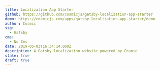 ```yaml
---
title: Localization App Starter
github: https://github.com/cosmicjs/gatsby-localization-app-starter
demo: https://cosmicjs.com/apps/gatsby-localization-app-starter/demo
author: Cosmic
ssg:
  - Gatsby
cms:
  - No Cms
date: 2019-05-03T16:34:14.000Z
description: A Gatsby localization website powered by Cosmic
stale: true
draft: true
---
```


